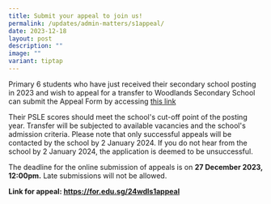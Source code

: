 ```yaml
---
title: Submit your appeal to join us!
permalink: /updates/admin-matters/s1appeal/
date: 2023-12-18
layout: post
description: ""
image: ""
variant: tiptap
---
```

<p>Primary 6 students who have just received their secondary school posting in 2023 and wish to appeal for a transfer to Woodlands Secondary School can submit the Appeal Form by accessing <a href="https://for.edu.sg/24wdls1appeal" rel="noopener noreferrer nofollow" target="_blank">this link</a></p><p>Their PSLE scores should meet the school's cut-off point of the posting year. Transfer will be subjected to available vacancies and the school's admission criteria. Please note that only successful appeals will be contacted by the school by 2 January 2024. If you do not hear from the school by 2 January 2024, the application is deemed to be unsuccessful.</p><p>The deadline for the online submission of appeals is on <strong>27 December 2023, 12:00pm.</strong> Late submissions will not be allowed.</p><p></p><p><strong>Link for appeal: <a href="https://for.edu.sg/24wdls1appeal" rel="noopener noreferrer nofollow" target="_blank">https://for.edu.sg/24wdls1appeal</a></strong></p>